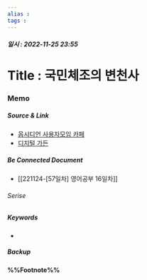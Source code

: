 ```yaml
---
alias : 
tags : 
---
```


##### 일시 : 2022-11-25 23:55

# Title : 국민체조의 변천사

### Memo


##### Source & Link
- [옵시디언 사용자모임 카페](https://cafe.naver.com/obsidianary/2558)
- [디지털 가든](https://chunghasull.netlify.app/221124-57일차-영어공부-16일차)

##### Be Connected Document
- [[221124-[57일차] 영어공부 16일차]]

###### Serise


##### Keywords
- 

##### Backup


#### %%Footnote%%

[^1]: 